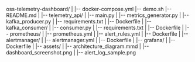 oss-telemetry-dashboard/
|
|-- docker-compose.yml
|-- demo.sh
|-- README.md
|
|-- telemetry_api/
|   |-- main.py
|   |-- metrics_generator.py
|   |-- kafka_producer.py
|   |-- requirements.txt
|   |-- Dockerfile
|
|-- kafka_consumer/
|   |-- consumer.py
|   |-- requirements.txt
|   |-- Dockerfile
|
|-- prometheus/
|   |-- prometheus.yml
|   |-- alert_rules.yml
|   |-- Dockerfile
|
|-- alertmanager/
|   |-- alertmanager.yml
|   |-- Dockerfile
|
|-- grafana/
|   |-- Dockerfile
|
|-- assets/
|   |-- architecture_diagram.mmd
|   |-- dashboard_screenshot.png
|   |-- alert_log_sample.png
